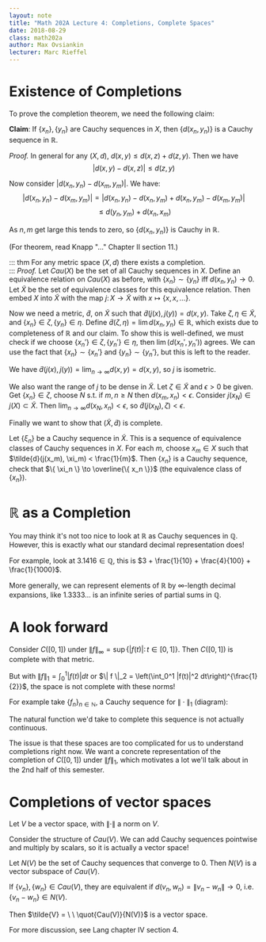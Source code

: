 ```yaml
---
layout: note
title: "Math 202A Lecture 4: Completions, Complete Spaces"
date: 2018-08-29
class: math202a
author: Max Ovsiankin
lecturer: Marc Rieffel
---
```


# Existence of Completions

To prove the completion theorem, we need the following claim:

__Claim__: If $\{x_n\}, \{y_n\}$ are Cauchy sequences in $X$, then $\{ d(x_n, y_n) \}$ is a Cauchy sequence in $\mathbb{R}$.

_Proof._ In general for any $(X, d)$, $d(x, y) \leq d(x, z) + d(z, y)$.
Then we have $$|d(x, y) - d(x, z)| \leq d(z, y)$$

Now consider $|d(x_n, y_n) - d(x_m, y_m)|$. We have:
$$|d(x_n, y_n) - d(x_m, y_m)| = |d(x_n, y_n) - d(x_n, y_m) + d(x_n, y_m) - d(x_m, y_m)|$$
$$\leq d(y_n, y_m) + d(x_n, x_m)$$ 

As $n, m$ get large this tends to zero, so $\{ d(x_n, y_n) \}$ is Cauchy in $\mathbb{R}$.

(For theorem, read Knapp "..." Chapter II section 11.)

::: thm
For any metric space $(X, d)$ there exists a completion.\
:::
_Proof._
Let $Cau(X)$ be the set of all Cauchy sequences in $X$.
Define an equivalence relation on $Cau(X)$ as before, with $\{x_n\} \sim \{y_n\}$ iff $d(x_n, y_n) \to 0$.
Let $\tilde{X}$ be the set of equivalence classes for this equivalence relation.
Then embed $X$ into $\tilde{X}$ with the map $j \colon X \to \tilde{X}$ with $x \mapsto \{x, x, \ldots \}$.

Now we need a metric, $\tilde{d}$, on $\tilde{X}$ such that $\tilde{d}(j(x), j(y)) = d(x, y)$. Take $\zeta, \eta \in \tilde{X}$, and $\{ x_n \} \in \zeta, \{y_n \} \in \eta$.
Define $\tilde{d}(\zeta, \eta) = \lim d(x_n, y_n) \in \mathbb{R}$, which exists due to completeness of $\mathbb{R}$ and our claim. To show this is well-defined, we must check if we choose $\{ x_n' \} \in \zeta, \{ y_n' \} \in \eta$, then
$\lim(d(x_n', y_n'))$ agrees. We can use the fact that $\{x_n\} \sim \{x_n'\}$ and $\{y_n\} \sim \{y_n'\}$, but this is left to the reader.

We have $\tilde{d}(j(x), j(y)) = \lim_{n\to\infty} d(x, y) = d(x, y)$, so $j$ is isometric.

We also want the range of $j$ to be dense in $\tilde{X}$. Let $\zeta \in \tilde{X}$ and $\epsilon > 0$ be given.
Get $\{ x_n \} \in \zeta$, choose $N$ s.t. if $m, n \geq N$ then $d(x_m, x_n) < \epsilon$.
Consider $j(x_N) \in j(X) \subset \tilde{X}$.
Then $\lim_{n \to \infty} d(x_N, x_n) < \epsilon$, so $\tilde{d}(j(x_N), \zeta) < \epsilon$.

Finally we want to show that $(\tilde{X}, \tilde{d})$ is complete.

Let $\{ \xi_n \}$ be a Cauchy sequence in $\tilde{X}$.
This is a sequence of equivalence classes of Cauchy sequences in $X$.
For each $m$, choose $x_m \in X$ such that $\tilde{d}(j(x_m), \xi_m) < \frac{1}{m}$.
Then $\{ x_n \}$ is a Cauchy sequence, check that $\{ \xi_n \} \to \overline{\{ x_n \}}$ (the equivalence class of $\{ x_n \}$).

# $\mathbb{R}$ as a Completion

You may think it's not too nice to look at $\mathbb{R}$ as Cauchy sequences in $\mathbb{Q}$.
However, this is exactly what our standard decimal representation does!

For example, look at $3.1416 \in \mathbb{Q}$, this is $3 + \frac{1}{10} + \frac{4}{100} + \frac{1}{1000}$.

More generally, we can represent elements of $\mathbb{R}$ by $\infty$-length decimal expansions, like $1.3333\ldots$ is an infinite series of partial sums in $\mathbb{Q}$.

# A look forward

Consider $C([0, 1])$ under $\|f \|_\infty = \sup \{ | f(t) | \colon t \in [0, 1] \}$.
Then $C([0, 1])$ is complete with that metric.

But with $\| f \|_1 = \int_0^1 |f(t)| dt$ or $\| f \|_2 = \left(\int_0^1 |f(t)|^2 dt\right)^{\frac{1}{2}}$,
the space is not complete with these norms!

For example take $\{ f_n \}_{n \in \mathbb{N}}$, a Cauchy sequence for $\| \cdot \|_1$ (diagram):

The natural function we'd take to complete this sequence is not actually continuous.

The issue is that these spaces are too complicated for us to understand completions right now.
We want a concrete representation of the completion of $C([0, 1])$ under $\| f \|_1$, which motivates a lot
we'll talk about in the 2nd half of this semester.

# Completions of vector spaces

Let $V$ be a vector space, with $\| \cdot \|$ a norm on $V$.

Consider the structure of $Cau(V)$.
We can add Cauchy sequences pointwise and multiply by scalars, so it is actually a vector space!

Let $N(V)$ be the set of Cauchy sequences that converge to $0$.
Then $N(V)$ is a vector subspace of $Cau(V)$.

If $\{ v_n \}, \{ w_n \} \in Cau(V)$, they are equivalent if $d(v_n, w_n) = \| v_n - w_n \| \to 0$, i.e.
$\{ v_n - w_n \} \in N(V)$.

Then $\tilde{V} = \ \ \quot{Cau(V)}{N(V)}$ is a vector space.

For more discussion, see Lang chapter IV section 4.
